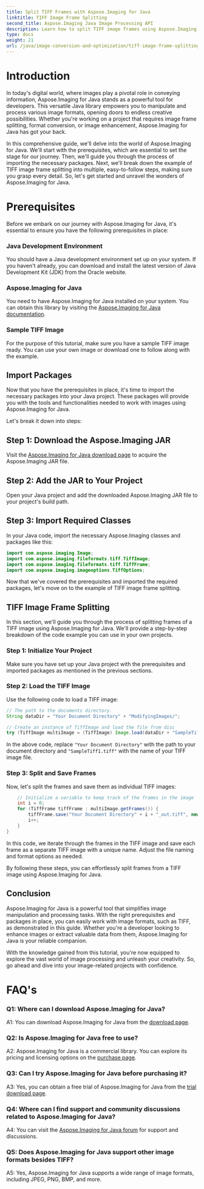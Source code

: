```yaml
---
title: Split TIFF Frames with Aspose.Imaging for Java
linktitle: TIFF Image Frame Splitting
second_title: Aspose.Imaging Java Image Processing API
description: Learn how to split TIFF image frames using Aspose.Imaging for Java. Step-by-step guide with prerequisites, code example, and FAQs for developers.
type: docs
weight: 21
url: /java/image-conversion-and-optimization/tiff-image-frame-splitting/
---
```

# Introduction

In today's digital world, where images play a pivotal role in conveying information, Aspose.Imaging for Java stands as a powerful tool for developers. This versatile Java library empowers you to manipulate and process various image formats, opening doors to endless creative possibilities. Whether you're working on a project that requires image frame splitting, format conversion, or image enhancement, Aspose.Imaging for Java has got your back.

In this comprehensive guide, we'll delve into the world of Aspose.Imaging for Java. We'll start with the prerequisites, which are essential to set the stage for our journey. Then, we'll guide you through the process of importing the necessary packages. Next, we'll break down the example of TIFF image frame splitting into multiple, easy-to-follow steps, making sure you grasp every detail. So, let's get started and unravel the wonders of Aspose.Imaging for Java.

# Prerequisites

Before we embark on our journey with Aspose.Imaging for Java, it's essential to ensure you have the following prerequisites in place:

### Java Development Environment
You should have a Java development environment set up on your system. If you haven't already, you can download and install the latest version of Java Development Kit (JDK) from the Oracle website.

### Aspose.Imaging for Java
You need to have Aspose.Imaging for Java installed on your system. You can obtain this library by visiting the [Aspose.Imaging for Java documentation](https://reference.aspose.com/imaging/java/).

### Sample TIFF Image
For the purpose of this tutorial, make sure you have a sample TIFF image ready. You can use your own image or download one to follow along with the example.

## Import Packages

Now that you have the prerequisites in place, it's time to import the necessary packages into your Java project. These packages will provide you with the tools and functionalities needed to work with images using Aspose.Imaging for Java.

Let's break it down into steps:

## Step 1: Download the Aspose.Imaging JAR

Visit the [Aspose.Imaging for Java download page](https://releases.aspose.com/imaging/java/) to acquire the Aspose.Imaging JAR file.

## Step 2: Add the JAR to Your Project

Open your Java project and add the downloaded Aspose.Imaging JAR file to your project's build path.

## Step 3: Import Required Classes

In your Java code, import the necessary Aspose.Imaging classes and packages like this:

```java
import com.aspose.imaging.Image;
import com.aspose.imaging.fileformats.tiff.TiffImage;
import com.aspose.imaging.fileformats.tiff.TiffFrame;
import com.aspose.imaging.imageoptions.TiffOptions;
```

Now that we've covered the prerequisites and imported the required packages, let's move on to the example of TIFF image frame splitting.

## TIFF Image Frame Splitting

In this section, we'll guide you through the process of splitting frames of a TIFF image using Aspose.Imaging for Java. We'll provide a step-by-step breakdown of the code example you can use in your own projects.

### Step 1: Initialize Your Project
Make sure you have set up your Java project with the prerequisites and imported packages as mentioned in the previous sections.

### Step 2: Load the TIFF Image
Use the following code to load a TIFF image:

```java
// The path to the documents directory.
String dataDir = "Your Document Directory" + "ModifyingImages/";

// Create an instance of TiffImage and load the file from disc
try (TiffImage multiImage = (TiffImage) Image.load(dataDir + "SampleTiff1.tiff")) {
```

In the above code, replace `"Your Document Directory"` with the path to your document directory and `"SampleTiff1.tiff"` with the name of your TIFF image file.

### Step 3: Split and Save Frames
Now, let's split the frames and save them as individual TIFF images:

```java
    // Initialize a variable to keep track of the frames in the image
    int i = 0;
    for (TiffFrame tiffFrame : multiImage.getFrames()) {
        tiffFrame.save("Your Document Directory" + i + "_out.tiff", new TiffOptions(TiffExpectedFormat.TiffJpegRgb));
        i++;
    }
}
```

In this code, we iterate through the frames in the TIFF image and save each frame as a separate TIFF image with a unique name. Adjust the file naming and format options as needed.

By following these steps, you can effortlessly split frames from a TIFF image using Aspose.Imaging for Java.

## Conclusion

Aspose.Imaging for Java is a powerful tool that simplifies image manipulation and processing tasks. With the right prerequisites and packages in place, you can easily work with image formats, such as TIFF, as demonstrated in this guide. Whether you're a developer looking to enhance images or extract valuable data from them, Aspose.Imaging for Java is your reliable companion.

With the knowledge gained from this tutorial, you're now equipped to explore the vast world of image processing and unleash your creativity. So, go ahead and dive into your image-related projects with confidence.

# FAQ's

### Q1: Where can I download Aspose.Imaging for Java?

A1: You can download Aspose.Imaging for Java from the [download page](https://releases.aspose.com/imaging/java/).

### Q2: Is Aspose.Imaging for Java free to use?

A2: Aspose.Imaging for Java is a commercial library. You can explore its pricing and licensing options on the [purchase page](https://purchase.aspose.com/buy).

### Q3: Can I try Aspose.Imaging for Java before purchasing it?

A3: Yes, you can obtain a free trial of Aspose.Imaging for Java from the [trial download page](https://releases.aspose.com/).

### Q4: Where can I find support and community discussions related to Aspose.Imaging for Java?

A4: You can visit the [Aspose.Imaging for Java forum](https://forum.aspose.com/) for support and discussions.

### Q5: Does Aspose.Imaging for Java support other image formats besides TIFF?

A5: Yes, Aspose.Imaging for Java supports a wide range of image formats, including JPEG, PNG, BMP, and more.

